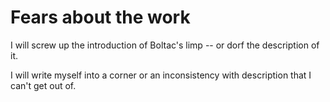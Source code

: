 # Fears about the work


I will screw up the introduction of Boltac's limp -- or dorf the description of it. 

I will write myself into a corner or an inconsistency with description that I can't get out of. 

